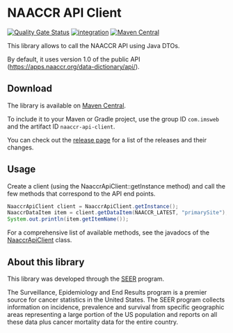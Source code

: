 # NAACCR API Client

[![Quality Gate Status](https://sonarcloud.io/api/project_badges/measure?project=imsweb_naaccr-api-client&metric=alert_status)](https://sonarcloud.io/summary/new_code?id=imsweb_naaccr-api-client)
[![integration](https://github.com/imsweb/naaccr-api-client/workflows/integration/badge.svg)](https://github.com/imsweb/naaccr-api-client/actions)
[![Maven Central](https://maven-badges.herokuapp.com/maven-central/com.imsweb/naaccr-api-client/badge.svg)](https://maven-badges.herokuapp.com/maven-central/com.imsweb/naaccr-api-client)

This library allows to call the NAACCR API using Java DTOs.

By default, it uses version 1.0 of the public API (https://apps.naaccr.org/data-dictionary/api/).

## Download

The library is available on [Maven Central](http://search.maven.org/#search%7Cga%7C1%7Cg%3A%22com.imsweb%22%20AND%20a%3A%22naaccr-api-client%22).

To include it to your Maven or Gradle project, use the group ID `com.imsweb` and the artifact ID `naaccr-api-client`.

You can check out the [release page](https://github.com/imsweb/naaccr-api-client/releases) for a list of the releases and their changes.

## Usage

Create a client (using the NaaccrApiClient::getInstance method) and call the few methods that correspond to the API end points.

```java
NaaccrApiClient client = NaaccrApiClient.getInstance();
NaaccrDataItem item = client.getDataItem(NAACCR_LATEST, "primarySite");
System.out.println(item.getItemName());
```

For a comprehensive list of available methods, see the javadocs of the 
[NaaccrApiClient](https://github.com/imsweb/naaccr-api-client/blob/main/src/main/java/com/imsweb/naaccr/api/client/NaaccrApiClient.java) class.

## About this library

This library was developed through the [SEER](http://seer.cancer.gov/) program.

The Surveillance, Epidemiology and End Results program is a premier source for cancer statistics in the United States.
The SEER program collects information on incidence, prevalence and survival from specific geographic areas representing
a large portion of the US population and reports on all these data plus cancer mortality data for the entire country.